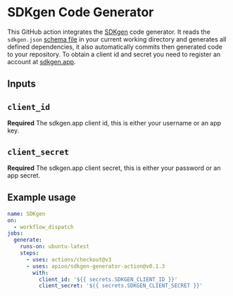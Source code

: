 # SDKgen Code Generator

This GitHub action integrates the [SDKgen](https://sdkgen.app/) code generator.
It reads the `sdkgen.json` [schema file](https://sdkgen.app/schema) in your current working directory and generates all
defined dependencies, it also automatically commits then generated code to your repository. To obtain a client id and
secret you need to register an account at [sdkgen.app](https://sdkgen.app/).

## Inputs

## `client_id`

**Required** The sdkgen.app client id, this is either your username or an app key.

## `client_secret`

**Required** The sdkgen.app client secret, this is either your password or an app secret.

## Example usage

```yaml
name: SDKgen
on:
  - workflow_dispatch
jobs:
  generate:
    runs-on: ubuntu-latest
    steps:
      - uses: actions/checkout@v3
      - uses: apioo/sdkgen-generator-action@v0.1.3
        with:
          client_id: '${{ secrets.SDKGEN_CLIENT_ID }}'
          client_secret: '${{ secrets.SDKGEN_CLIENT_SECRET }}'
```
